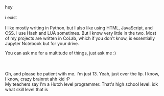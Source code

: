 hey<br>
<br>
i exist<br>
<br>
I like mostly writing in Python, but I also like using HTML, JavaScript, and CSS. I use Hash and LUA sometimes. But I know very little in the two.
Most of my projects are written in CoLab, which if you don't know, is essentially Jupyter Notebook but for your drive.

You can ask me for a multitude of things, just ask me :)<br>
<br><br><br>
Oh, and please be patient with me. I'm just 13. Yeah, just over the lip. I know, I know, crazy brainrot ahh kid :P<br>
My teachers say I'm a Hutch level programmer. That's high school level. idk what skill level that is

